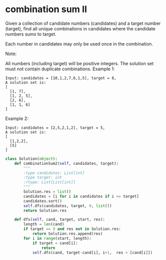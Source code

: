 # combination sum II

Given a collection of candidate numbers (candidates) and a target number (target), find all unique combinations in candidates where the candidate numbers sums to target.

Each number in candidates may only be used once in the combination.

Note:

All numbers (including target) will be positive integers.
The solution set must not contain duplicate combinations.
Example 1:
```
Input: candidates = [10,1,2,7,6,1,5], target = 8,
A solution set is:
[
  [1, 7],
  [1, 2, 5],
  [2, 6],
  [1, 1, 6]
]
```
Example 2:
```
Input: candidates = [2,5,2,1,2], target = 5,
A solution set is:
[
  [1,2,2],
  [5]
]
```


```Python
class Solution(object):
    def combinationSum2(self, candidates, target):
        """
        :type candidates: List[int]
        :type target: int
        :rtype: List[List[int]]
        """
        Solution.res = list()
        candidates = [i for i in candidates if i <= target]
        candidates.sort()
        self.dfs(candidates, target, 0, list())
        return Solution.res

    def dfs(self, cand, target, start, res):
        length = len(cand)
        if target == 0 and res not in Solution.res:
            return Solution.res.append(res)
        for i in range(start, length):
            if target < cand[i]:
                return
            self.dfs(cand, target-cand[i], i+1,  res + [cand[i]])


```
